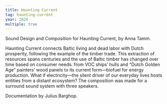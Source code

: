 ```yaml
---
title: Haunting Current
tag: haunting-current
year: 2024
multiple: true
---
```

Sound Design and Composition for Haunting Current, by Anna Tamm. 



Haunting Current connects Baltic living and dead labor with Dutch prosperity, following the example of the timber trade. This extraction of resources spans centuries and the use of Baltic timber has changed over time based on consumer needs: from VOC ships’ hulls and “Dutch Golden Age” painters’ wood panels to its current form—biofuel for energy production. What if electricity—the silent driver of our everyday lives hosts entities from a distant ecosystem?
The composition was made for a surround sound system with three speakers. 



Documentation by Julius Barghop.
